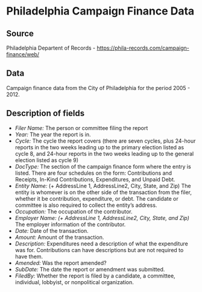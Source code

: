 # Philadelphia Campaign Finance Data

## Source

Philadelphia Departent of Records - https://phila-records.com/campaign-finance/web/

## Data

Campaign finance data from the City of Philadelphia for the period 2005 - 2012. 

## Description of fields

* _Filer Name:_  The person or committee filing the report
* _Year:_  The year the report is in.
* _Cycle:_  The cycle the report covers (there are seven cycles, plus 24-hour reports in the two weeks leading up to the primary election listed as cycle 8, and 24-hour reports in the two weeks leading up to the general election listed as cycle 9)
* _DocType:_  The section of the campaign finance form where the entry is listed.  There are four schedules on the form:  Contributions and Receipts, In-Kind Contributions, Expenditures, and Unpaid Debt.
* _Entity Name:_ (+ AddressLine 1, AddressLine2, City, State, and Zip) The entity is whomever is on the other side of the transaction from the filer, whether it be contribution, expenditure, or debt.  The candidate or committee is also required to collect the entity’s address.
* _Occupation:_  The occupation of the contributor.
* _Employer Name: (+ AddressLine 1, AddressLine2, City, State, and Zip)_  The employer information of the contributor.
* _Date:_  Date of the transaction.
* _Amount:_  Amount of the transaction.
* _Description:_   Expenditures need a description of what the expenditure was for.  Contributions can have descriptions but are not required to have them.
* _Amended:_   Was the report amended?
* _SubDate:_  The date the report or amendment was submitted. 
* _FiledBy:_   Whether the report is filed by a candidate, a committee, individual, lobbyist, or nonpolitical organization.